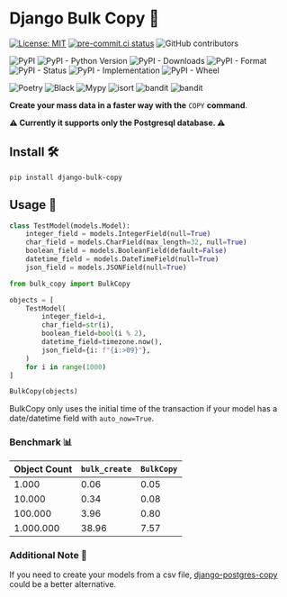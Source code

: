 # Django Bulk Copy 🚀
[![License: MIT](https://img.shields.io/badge/License-MIT-yellow.svg)](https://opensource.org/licenses/MIT)
[![pre-commit.ci status](https://results.pre-commit.ci/badge/github/ahmetveburak/django-bulk-copy/main.svg)](https://results.pre-commit.ci/latest/github/ahmetveburak/django-bulk-copy/main)
![GitHub contributors](https://img.shields.io/github/contributors/ahmetveburak/django-bulk-copy)


![PyPI](https://img.shields.io/pypi/v/django-bulk-copy)
![PyPI - Python Version](https://img.shields.io/pypi/pyversions/django-bulk-copy)
![PyPI - Downloads](https://img.shields.io/pypi/dm/django-bulk-copy?color=red)
![PyPI - Format](https://img.shields.io/pypi/format/django-bulk-copy)
![PyPI - Status](https://img.shields.io/pypi/status/django-bulk-copy?color=orange)
![PyPI - Implementation](https://img.shields.io/pypi/implementation/django-bulk-copy)
![PyPI - Wheel](https://img.shields.io/pypi/wheel/django-bulk-copy)


<p>
  <img alt="Poetry" src="https://img.shields.io/badge/Poetry-60A5FA.svg?logo=Poetry&logoColor=white"/>
  <img alt="Black" src="https://img.shields.io/badge/code%20style-black-black"/>
  <img alt="Mypy" src="https://img.shields.io/badge/mypy-checked-blue"/>
  <img alt="isort" src="https://img.shields.io/badge/isort-checked-green"/>
  <img alt="bandit" src="https://img.shields.io/badge/security-bandit-yellow"/>
   <img alt="bandit" src="https://img.shields.io/badge/security-bandit-yellow"/>
</p>

**Create your mass data in a faster way with the** `COPY` **command**.

**⚠️ Currently it supports only the Postgresql database. ⚠️**

## Install 🛠️

```
pip install django-bulk-copy
```

## Usage 🚀

```python
class TestModel(models.Model):
    integer_field = models.IntegerField(null=True)
    char_field = models.CharField(max_length=32, null=True)
    boolean_field = models.BooleanField(default=False)
    datetime_field = models.DateTimeField(null=True)
    json_field = models.JSONField(null=True)
```


```python
from bulk_copy import BulkCopy

objects = [
    TestModel(
        integer_field=i,
        char_field=str(i),
        boolean_field=bool(i % 2),
        datetime_field=timezone.now(),
        json_field={i: f"{i:>09}"},
    )
    for i in range(1000)
]

BulkCopy(objects)
```

BulkCopy only uses the initial time of the transaction if your model has a date/datetime field with `auto_now=True`.

### Benchmark 📊

| Object Count | `bulk_create` | `BulkCopy` |
| ------------ | ------------- | ---------- |
| 1.000        | 0.06          | 0.05       |
| 10.000       | 0.34          | 0.08       |
| 100.000      | 3.96          | 0.80       |
| 1.000.000    | 38.96         | 7.57       |

### Additional Note 📝
If you need to create your models from a csv file, [django-postgres-copy](https://palewi.re/docs/django-postgres-copy/) could be a better alternative.
